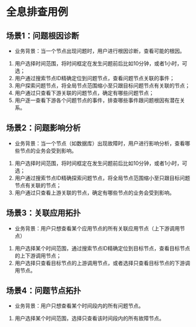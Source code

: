 # 全息排查用例

## 场景1：问题根因诊断

* 业务背景：当一个节点出现问题时，用户进行根因诊断，查看可能的根因。

1. 用户选择时间范围，将时间框定在发生问题前后比如10分钟，或者1小时，可选；
2. 用户通过搜索节点ID精确定位到问题节点，查看问题节点关联的事件；
3. 用户探索问题节点，将全局节点范围缩小至只跟目标问题节点有关联的节点；
4. 用户通过只查看下游关联的问题节点，确定有哪些问题节点；
5. 用户逐一查看下游各个问题节点的事件，排查哪些事件跟问题根因有潜在关系。

## 场景2：问题影响分析

* 业务背景：当一个节点（如数据库）出现故障时，用户进行影响分析，查看哪些节点的业务会受到影响。

1. 用户选择时间范围，将时间框定在发生问题前后比如10分钟，或者1小时，可选；
2. 用户通过搜索节点ID精确探索问题节点，将全局节点范围缩小至只跟目标问题节点有关联的节点；
3. 用户通过只查看上游关联的节点，确定有哪些节点的业务会受到影响。

## 场景3：关联应用拓扑

* 业务背景：用户只想查看某个应用节点的所有关联应用节点（上下游调用节点）

1. 用户选择某个时间范围，通过搜索节点ID精确定位到目标节点，查看目标节点的上下游调用节点；
2. 用户选择只查看目标节点的上游调用节点，或者选择只查看目标节点的下游调用节点。

## 场景4：问题节点拓扑

* 业务背景：用户只想查看某个时间段内的所有问题节点。

1. 用户选择某个时间范围，选择只查看该时间段内的所有故障节点。


